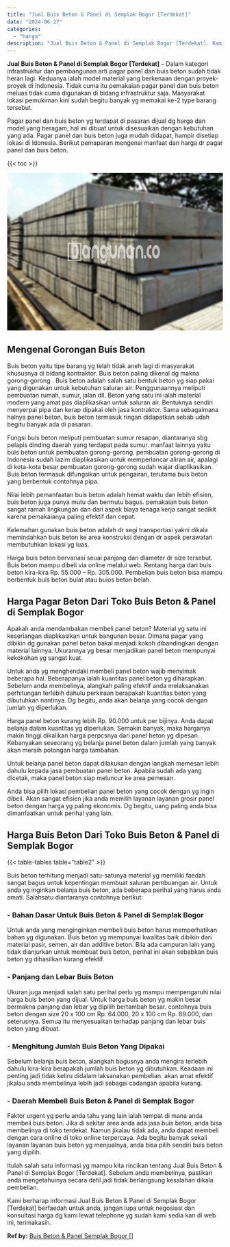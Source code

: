 ```yaml
---
title: "Jual Buis Beton & Panel di Semplak Bogor [Terdekat]"
date: "2024-06-27"
categories: 
  - "harga"
description: "Jual Buis Beton & Panel di Semplak Bogor [Terdekat]. Kami berharap informasi Jual Buis Beton & Panel di Semplak Bogor [Terdekat] berfaedah untuk anda, jang..."
---
```


**Jual Buis Beton & Panel di Semplak Bogor \[Terdekat\]** – Dalam kategori infrastruktur dan pembangunan arti pagar panel dan buis beton sudah tidak heran lagi. Keduanya ialah model material yang berkenaan dengan proyek-proyek di Indonesia. Tidak cuma itu pemakaian pagar panel dan buis beton meluas tidak cuma digunakan di bidang infrastruktur saja. Masyarakat lokasi pemukiman kini sudah begitu banyak yg memakai ke-2 type barang tersebut.

Pagar panel dan buis beton yg terdapat di pasaran dijual dg harga dan model yang beragam, hal ini dibuat untuk disesuaikan dengan kebutuhan yang ada. Pagar panel dan buis beton juga mudah didapat, hampir disetiap lokasi di Idonesia. Berikut pemaparan mengenai manfaat dan harga dr pagar panel dan buis beton.

{{< toc >}}

![](/images/jual-panel-buis-beton-murah-01.png)

## Mengenal Gorongan Buis Beton

Buis beton yaitu tipe barang yg telah tidak aneh lagi di masyarakat khususnya di bidang kontraktor. Buis beton paling dikenal dg makna gorong-gorong . Buis beton adalah salah satu bentuk beton yg siap pakai yang digunakan untuk kebutuhan saluran air. Penggunaannya meliputi pembuatan rumah, sumur, jalan dll. Beton yang satu ini ialah material modern yang amat pas diaplikasikan untuk saluran air. Bentuknya sendiri menyerpai pipa dan kerap dipakai oleh jasa kontraktor. Sama sebagaimana halnya panel beton, buis beton termasuk ringan didapatkan sebab udah begitu banyak ada di pasaran.

Fungsi buis beton meliputi pembuatan sumur resapan, diantaranya sbg pelapis dinding daerah yang terdapat pada sumur. manfaat lainnya yaitu buis beton untuk pembuatan gorong-gorong. pembuatan gorong-gorong di Indonesia sudah lazim diaplikasikan untuk memperlancar aliran air, apalagi di kota-kota besar pembuatan gorong-gorong sudah wajar diaplikasikan. Buis beton termasuk difungsikan untuk pengairan, terutama buis beton yang berbentuk contohnya pipa.

Nilai lebih pemanfaatan buis beton adalah hemat waktu dan lebih efisien, buis beton juga punya mutu dan bermutu bagus. pemakaian buis beton sangat ramah lingkungan dan dari aspek biaya tenaga kerja sangat sedikit karena pemakaianya paling efektif dan cepat.

Kelemahan gunakan buis beton adalah dr segi transportasi yakni dikala memindahkan buis beton ke area konstruksi dengan dr aspek perawatan membutuhkan lokasi yg luas.

Harga buis beton bervariasi seuai panjang dan diameter dr size tersebut. Buis beton mampu dibeli via online melalui web. Rentang harga dari buis beton kira-kira Rp. 55.000 – Rp. 305.000. Pembelian buis beton bisa mampu berbentuk buis beton bulat atau buios beton belah.

## Harga Pagar Beton Dari Toko Buis Beton & Panel di Semplak Bogor

Apakah anda mendambakan membeli panel beton? Material yg satu ini keseriangan diaplikasikan untuk bangunan besar. Dimana pagar yang dibikin dg gunakan panel beton bakal menjadi kokoh dibandingkan dengan material lainnya. Ukurannya yg besar menjadikan panel beton mempunyai kekokohan yg sangat kuat.

Untuk anda yg menghendaki membeli panel beton wajib menyimak beberapa hal. Beberapanya ialah kuantitas panel beton yg diharapkan. Sebelum anda membelinya, alangkah paling efektif anda melaksanakan perhitungan terlebih dahulu perkiraan berapakah kuantitas beton yang dibutuhkan nantinya. Dg begitu, anda akan belanja yang cocok dengan jumlah yg diperlukan.

Harga panel beton kurang lebih Rp. 90.000 untuk per bijinya. Anda dapat belanja dalam kuantitas yg diperlukan. Semakin banyak, maka harganya makin tinggi dikalikan harga perpcsnya dari panel beton yg dipesan. Kebanyakan seseorang yg belanja panel beton dalam jumlah yang banyak akan meraih potongan harga tambahan.

Untuk belanja panel beton dapat dilakukan dengan langkah memesan lebih dahulu kepada jasa pembuatan panel beton. Apabila sudah ada yang dicetak, maka panel beton siap meluncur ke area pemesan.

Anda bisa pilih lokasi pembelian panel beton yang cocok dengan yg ingin dibeli. Akan sangat efisien jika anda memilih layanan layanan grosir panel beton dengan harga yg paling ekonomis. Dg begitu, uang paling anda bisa dimanfaatkan untuk perihal yang lain.

## Harga Buis Beton Dari Toko Buis Beton & Panel di Semplak Bogor

{{< table-tables table="table2" >}}

Buis beton terhitung menjadi satu-satunya material yg memiliki faedah sangat bagus untuk kepentingan membuat saluran pembuangan air. Untuk anda yg inginkan belanja buis beton, ada beberapa perihal yang harus anda amati. Salahsatu diantaranya contohnya berikut:

### \- Bahan Dasar Untuk Buis Beton & Panel di Semplak Bogor

Untuk anda yang menginginkan membeli buis beton harus memperhatikan bahan yg digunakan. Buis beton yg mempunyai kwalitas baik dibikin dari material pasir, semen, air dan additive beton. Bila ada campuran lain yang tidak dianjurkan untuk membuat buis beton, perihal ini akan sebabkan buis beton yg dihasilkan kurang efektif.

### \- Panjang dan Lebar Buis Beton

Ukuran juga menjadi salah satu perihal perlu yg mampu mempengaruhi nilai harga buis beton yang dijual. Untuk harga buis beton yg makin besar bermakna panjang dan lebar yg dipilih bertambah besar. contohnya buis beton dengan size 20 x 100 cm Rp. 64.000, 20 x 100 cm Rp. 89.000, dan seterusnya. Semua itu menyesuaikan terhadap panjang dan lebar buis beton yang dibuat.

### \- Menghitung Jumlah Buis Beton Yang Dipakai

Sebelum belanja buis beton, alangkah bagusnya anda mengira terlebih dahulu kira-kira berapakah jumlah buis beton yg dibutuhkan. Keadaan ini penting jadi tidak keliru didalam laksanakan pembelian. akan amat efektif jikalau anda membelinya lebih jadi sebagai cadangan apabila kurang.

### \- Daerah Membeli Buis Beton & Panel di Semplak Bogor

Faktor urgent yg perlu anda tahu yang lain ialah tempat di mana anda membeli buis beton. Jika di sekitar area anda ada jasa buis beton, anda bisa membelinya di toko terdekat. Namun jikalau tidak ada, anda dapat membeli dengan cara online di toko online terpercaya. Ada begitu banyak sekali layanan layanan buis beton yg menjualnya, anda bisa pilih sendiri buis beton yang dipilih.

Itulah salah satu informasi yg mampu kita rincikan tentang Jual Buis Beton & Panel di Semplak Bogor \[Terdekat\]. Sebelum anda membelinya, pastikan anda mengetahuinya secara detil jadi tidak berlangsung kesalahan dikala pembelian.

Kami berharap informasi Jual Buis Beton & Panel di Semplak Bogor \[Terdekat\] berfaedah untuk anda, jangan lupa untuk negosiasi dan konsultasi harga dg kami lewat telephone yg sudah kami sedia kan di web ini, terimakasih.

**Ref by:** [Buis Beton & Panel Semplak Bogor []](https://id.wikipedia.org/wiki/Buis)
